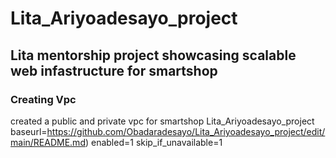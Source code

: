 # Lita_Ariyoadesayo_project
## Lita mentorship project showcasing scalable web infastructure for smartshop
### Creating Vpc
created a public and private vpc for smartshop
Lita_Ariyoadesayo_project
baseurl=https://github.com/Obadaradesayo/Lita_Ariyoadesayo_project/edit/main/README.md)
enabled=1
skip_if_unavailable=1
